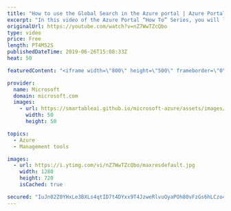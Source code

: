 ```yaml
---
title: "How to use the Global Search in the Azure portal | Azure Portal Series"
excerpt: "In this video of the Azure Portal “How To” Series, you will learn how to find Azure services, resources, documentation, and more using the Global Search in the Azure portal.   Try out these features in the Azure portal: https://portal.azure.com    Keep connected on Twitter: https://twitter.com/AzurePortal"
originalUrl: https://youtube.com/watch?v=nZ7WwTZcQbo
type: video
price: Free
length: PT4M52S
publishedDateTime: 2019-06-26T15:08:33Z
heat: 50

featuredContent: "<iframe width=\"800\" height=\"500\" frameborder=\"0\" src=\"https://www.youtube.com/embed/nZ7WwTZcQbo\" allow=\"accelerometer; autoplay; encrypted-media; gyroscope; picture-in-picture\" allowfullscreen></iframe>"

provider:
  name: Microsoft
  domain: microsoft.com
  images:
    - url: https://smartableai.github.io/microsoft-azure/assets/images/organizations/microsoft.com-50x50.jpg
      width: 50
      height: 50

topics:
  - Azure
  - Management tools

images:
  - url: https://i.ytimg.com/vi/nZ7WwTZcQbo/maxresdefault.jpg
    width: 1280
    height: 720
    isCached: true

secured: "IuJn02Z0YHxLe3BXLs4qtID7t4DYxx9T4JzweRlvuOyaPOh80vFzGs6hLCzo4TXm3wS4FGRqF/Qb5qiNpuvtN2hdZdI4P5h47WZBxXApZfxz2rfbz4hLLcypAr6QXrTHKFK144BskMp+Dghh0ughjiTNLUgfthkF6S0fhtAQGu4UQnUKLaKuUDXZrK1XdeqCGlR0ngDM0hu2N5sYcKXFy3pm9fV1RwwQ0zOVGGHx1KtXXZjWZjJihRKZNfHw+8Uf5xAFcrSQIJDiVe0YhWxt0r4fPQf+oWHaelzfkPC9pKtqLZJdJM0QJF13cja/trxIqZKrzgr9P+KIZwTLEdp89G6I4eHEZgltdC1JoXatZdRmOr6CAcSQdninNyt5yFrOSZKLmg1kkHwisROU54DB+7oLPGiQWnYZ55Y34daJVIA=;VgY9j4xTvjzJA4KA5Dg1OA=="
---
```


